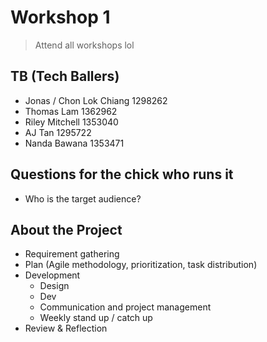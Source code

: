 # Workshop 1
> Attend all workshops lol

## TB (Tech Ballers)
* Jonas / Chon Lok Chiang 1298262
* Thomas Lam 1362962
* Riley Mitchell 1353040
* AJ Tan 1295722
* Nanda Bawana 1353471
## Questions for the chick who runs it
* Who is the target audience?

## About the Project
* Requirement gathering
* Plan (Agile methodology, prioritization, task distribution)
* Development
    * Design
    * Dev
    * Communication and project management
    * Weekly stand up / catch up
* Review & Reflection